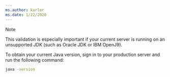 ```yaml
---
ms.author: karler
ms.date: 1/22/2020
---
```


<!-- Included in technology-specific include files such as note-obtain-your-current-java-version-app-service.md. -->

> [!NOTE]
> This validation is especially important if your current server is running on an unsupported JDK (such as Oracle JDK or IBM OpenJ9).

To obtain your current Java version, sign in to your production server and run the following command:

```bash
java -version
```
